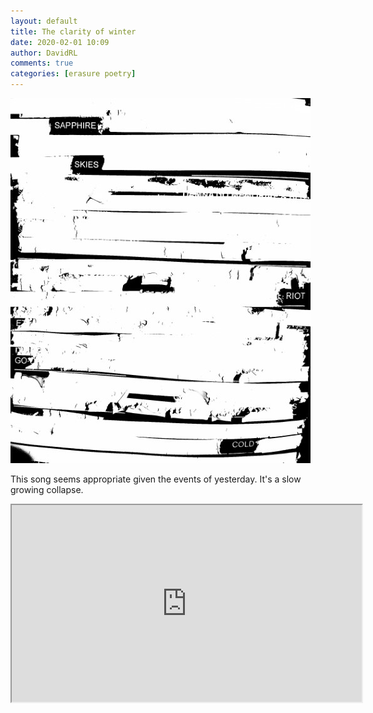 ```yaml
---  
layout: default  
title: The clarity of winter  
date: 2020-02-01 10:09  
author: DavidRL  
comments: true  
categories: [erasure poetry]  
---  
```

<img src="/assets/images/articles/winterclarity.jpeg" class="responsive"><br> 

This song seems appropriate given the events of yesterday. It's a slow growing collapse.  

<iframe src="https://www.youtube.com/embed/Fw9hgP6QJmc" width="560" height="315"></iframe>  
